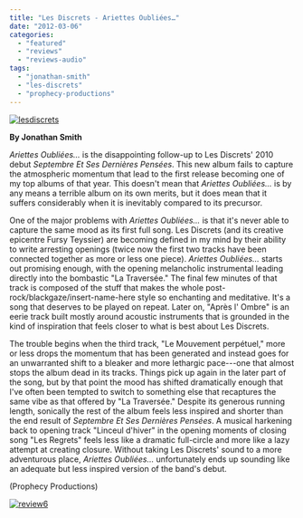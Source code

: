 ```yaml
---
title: "Les Discrets - Ariettes Oubliées…"
date: "2012-03-06"
categories: 
  - "featured"
  - "reviews"
  - "reviews-audio"
tags: 
  - "jonathan-smith"
  - "les-discrets"
  - "prophecy-productions"
---
```


[![](http://www.hellbound.ca/wp-content/uploads/2012/03/lesdiscrets-590x592.jpg "lesdiscrets")](http://www.hellbound.ca/wp-content/uploads/2012/03/lesdiscrets.jpeg)

**By Jonathan Smith**

_Ariettes Oubliées…_ is the disappointing follow-up to Les Discrets' 2010 debut _Septembre Et Ses Dernières Pensées_. This new album fails to capture the atmospheric momentum that lead to the first release becoming one of my top albums of that year. This doesn't mean that _Ariettes Oubliées..._ is by any means a terrible album on its own merits, but it does mean that it suffers considerably when it is inevitably compared to its precursor.

One of the major problems with _Ariettes Oubliées…_ is that it's never able to capture the same mood as its first full song. Les Discrets (and its creative epicentre Fursy Teyssier) are becoming defined in my mind by their ability to write arresting openings (twice now the first two tracks have been connected together as more or less one piece). _Ariettes Oubliées…_ starts out promising enough, with the opening melancholic instrumental leading directly into the bombastic "La Traversée." The final few minutes of that track is composed of the stuff that makes the whole post-rock/blackgaze/insert-name-here style so enchanting and meditative. It's a song that deserves to be played on repeat. Later on, "Après l' Ombre" is an eerie track built mostly around acoustic instruments that is grounded in the kind of inspiration that feels closer to what is best about Les Discrets.

The trouble begins when the third track, "Le Mouvement perpétuel," more or less drops the momentum that has been generated and instead goes for an unwarranted shift to a bleaker and more lethargic pace---one that almost stops the album dead in its tracks. Things pick up again in the later part of the song, but by that point the mood has shifted dramatically enough that I've often been tempted to switch to something else that recaptures the same vibe as that offered by "La Traversée." Despite its generous running length, sonically the rest of the album feels less inspired and shorter than the end result of _Septembre Et Ses Dernières Pensées_. A musical harkening back to opening track "Linceul d'hiver" in the opening moments of closing song "Les Regrets" feels less like a dramatic full-circle and more like a lazy attempt at creating closure. Without taking Les Discrets' sound to a more adventurous place, _Ariettes Oubliées…_ unfortunately ends up sounding like an adequate but less inspired version of the band's debut.

(Prophecy Productions)

[![](http://www.hellbound.ca/wp-content/uploads/2009/08/review6.png "review6")](http://www.hellbound.ca/wp-content/uploads/2009/08/review6.png)
